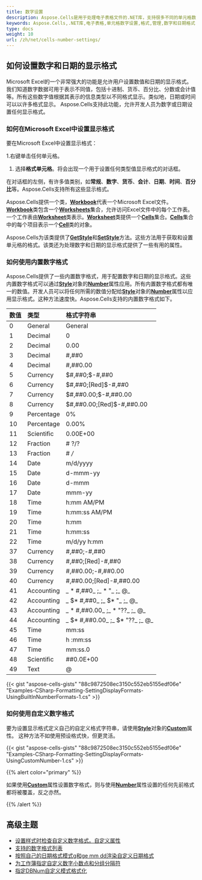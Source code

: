 ```yaml
---
title: 数字设置
description: Aspose.Cells是用于处理电子表格文件的.NET库，支持很多不同的单元格数字设置。本文将介绍如何使用Aspose.Cells库来管理单元格的数字设置，以便用户可以根据需要调整电子表格中的数字格式。
keywords: Aspose.Cells,.NET库,电子表格,单元格数字设置,格式,管理,数字和日期格式
type: docs
weight: 10
url: /zh/net/cells-number-settings/
---
```


## **如何设置数字和日期的显示格式**

Microsoft Excel的一个非常强大的功能是允许用户设置数值和日期的显示格式。我们知道数字数据可用于表示不同值，包括十进制、货币、百分比、分数或会计值等。所有这些数字值根据其表示的信息类型以不同格式显示。类似地，日期或时间可以以许多格式显示。
Aspose.Cells支持此功能，允许开发人员为数字或日期设置任何显示格式。

### **如何在Microsoft Excel中设置显示格式**

要在Microsoft Excel中设置显示格式：

1.右键单击任何单元格。
1. 选择**格式单元格**。将会出现一个用于设置任何类型值显示格式的对话框。

在对话框的左侧，有许多值类别，如**常规**、**数字**、**货币**、**会计**、**日期**、**时间**、**百分比**等。Aspose.Cells支持所有这些显示格式。

Aspose.Cells提供一个类，[**Workbook**](https://reference.aspose.com/cells/net/aspose.cells/workbook)代表一个Microsoft Excel文件。[**Workbook**](https://reference.aspose.com/cells/net/aspose.cells/workbook)类包含一个[**Worksheets**](https://reference.aspose.com/cells/net/aspose.cells/workbook/properties/worksheets)集合，允许访问Excel文件中的每个工作表。一个工作表由[**Worksheet**](https://reference.aspose.com/cells/net/aspose.cells/worksheet)类表示。[**Worksheet**](https://reference.aspose.com/cells/net/aspose.cells/worksheet)类提供一个[**Cells**](https://reference.aspose.com/cells/net/aspose.cells/worksheet/properties/cells)集合。[**Cells**](https://reference.aspose.com/cells/net/aspose.cells/worksheet/properties/cells)集合中的每个项目表示一个[**Cell**](https://reference.aspose.com/cells/net/aspose.cells/cell)类的对象。

Aspose.Cells为该类提供了[**GetStyle**](https://reference.aspose.com/cells/net/aspose.cells/cell/methods/getstyle)和[**SetStyle**](https://reference.aspose.com/cells/net/aspose.cells/cell/methods/setstyle)方法。这些方法用于获取和设置单元格的格式。该类还为处理数字和日期的显示格式提供了一些有用的属性。

### **如何使用内置数字格式**

Aspose.Cells提供了一些内置数字格式，用于配置数字和日期的显示格式。这些内置数字格式可以通过[**Style**](https://reference.aspose.com/cells/net/aspose.cells/style)对象的[**Number**](https://reference.aspose.com/cells/net/aspose.cells/style/properties/number)属性应用。所有内置数字格式都有唯一的数值。开发人员可以将任何所需的数值分配给[**Style**](https://reference.aspose.com/cells/net/aspose.cells/style)对象的[**Number**](https://reference.aspose.com/cells/net/aspose.cells/style/properties/number)属性以应用显示格式。这种方法速度快。Aspose.Cells支持的内置数字格式如下。

|**数值**|**类型**|**格式字符串**|
| :- | :- | :- |
|0|General|General|
|1|Decimal|0|
|2|Decimal|0.00|
|3|Decimal|#,##0|
|4|Decimal|#,##0.00|
|5|Currency|$#,##0;$-#,##0|
|6|Currency|$#,##0;[Red]$-#,##0|
|7|Currency|$#,##0.00;$-#,##0.00|
|8|Currency|$#,##0.00;[Red]$-#,##0.00|
|9|Percentage|0%|
|10|Percentage|0.00%|
|11|Scientific|0.00E+00|
|12|Fraction|# ?/?|
|13|Fraction|# */*|
|14|Date|m/d/yyyy|
|15|Date|d-mmm-yy|
|16|Date|d-mmm|
|17|Date|mmm-yy|
|18|Time|h:mm AM/PM|
|19|Time|h:mm:ss AM/PM|
|20|Time|h:mm|
|21|Time|h:mm:ss|
|22|Time|m/d/yy h:mm|
|37|Currency|#,##0;-#,##0|
|38|Currency|#,##0;[Red]-#,##0|
|39|Currency|#,##0.00;-#,##0.00|
|40|Currency|#,##0.00;[Red]-#,##0.00|
|41|Accounting|_ * #,##0_ ;_ * "_ ;_ @_|
|42|Accounting|_ $* #,##0_ ;_ $* "_ ;_ @_|
|43|Accounting|_ * #,##0.00_ ;_ * "??_ ;_ @_|
|44|Accounting|_ $* #,##0.00_ ;_ $* "??_ ;_ @_|
|45|Time|mm:ss|
|46|Time|h :mm:ss|
|47|Time|mm:ss.0|
|48|Scientific|##0.0E+00|
|49|Text|@|

{{< gist "aspose-cells-gists" "88c9872508ec3150c552eb5155edf06e" "Examples-CSharp-Formatting-SettingDisplayFormats-UsingBuiltInNumberFormats-1.cs" >}}

### **如何使用自定义数字格式**

要为设置显示格式定义自己的自定义格式字符串，请使用[**Style**](https://reference.aspose.com/cells/net/aspose.cells/style)对象的[**Custom**](https://reference.aspose.com/cells/net/aspose.cells/style/properties/custom)属性。 这种方法不如使用预设格式快，但更灵活。


{{< gist "aspose-cells-gists" "88c9872508ec3150c552eb5155edf06e" "Examples-CSharp-Formatting-SettingDisplayFormats-UsingCustomNumber-1.cs" >}}

{{% alert color="primary" %}}

如果使用[**Custom**](https://reference.aspose.com/cells/net/aspose.cells/style/properties/custom)属性设置数字格式，则与使用[**Number**](https://reference.aspose.com/cells/net/aspose.cells/style/properties/number)属性设置的任何先前格式都将被覆盖，反之亦然。

{{% /alert %}}

## **高级主题**
- [ 设置样式时检查自定义数字格式。自定义属性](/cells/zh/net/check-custom-number-format-when-setting-style-custom-property/)
- [支持的数字格式列表](/cells/zh/net/list-of-supported-number-formats/)
- [按照自己的日期格式模式g和ge mm dd渲染自定义日期格式](/cells/zh/net/render-custom-date-format-pattern-g-and-ge-mm-dd/)
- [为工作簿指定自定义数字小数点和分组分隔符](/cells/zh/net/specify-custom-number-decimal-and-group-separators-for-workbook/)
- [指定DBNum自定义模式格式化](/cells/zh/net/specifying-dbnum-custom-pattern-formatting/)
